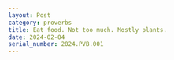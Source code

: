 ```yaml
---
layout: Post
category: proverbs
title: Eat food. Not too much. Mostly plants.
date: 2024-02-04
serial_number: 2024.PVB.001
---
```

